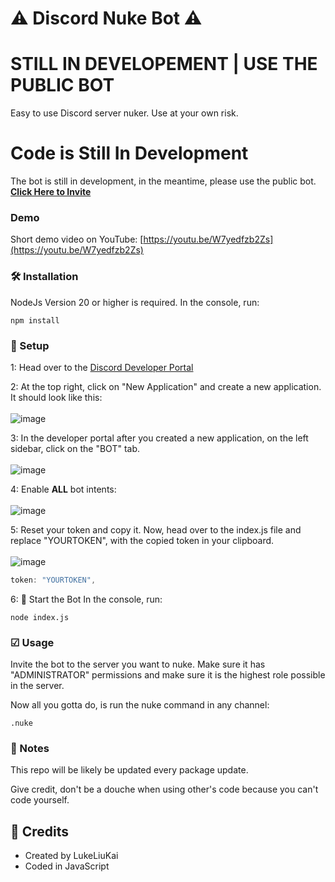 # ⚠ Discord Nuke Bot ⚠ 
# STILL IN DEVELOPEMENT | USE THE PUBLIC BOT
Easy to use Discord server nuker. Use at your own risk.

# Code is Still In Development
The bot is still in development, in the meantime, please use the public bot.<br>
[**Click Here to Invite**](https://discord.com/oauth2/authorize?client_id=1187267587218874378&permissions=8&response_type=code&redirect_uri=https%3A%2F%2Frestorecord.com%2Fapi%2Fcallback&scope=bot+identify+guilds.join&state=1187268282886144060)

### Demo
Short demo video on YouTube: [https://youtu.be/W7yedfzb2Zs](https://youtu.be/W7yedfzb2Zs)

### 🛠 Installation
NodeJs Version 20 or higher is required.
In the console, run:
```
npm install
```


### 🔧 Setup
1: Head over to the [Discord Developer Portal](https://discord.com/developers/applications)

2: At the top right, click on "New Application" and create a new application. It should look like this:<br><br>
![image](https://github.com/LukeLiuKai/NukeBot/assets/154486421/9b8aa392-fe9a-46c7-9861-d9b74264c0ef)

3: In the developer portal after you created a new application, on the left sidebar, click on the "BOT" tab.<br><br>
![image](https://github.com/LukeLiuKai/NukeBot/assets/154486421/59702879-7583-458f-9e3b-889e0b939cd4)

4: Enable **ALL** bot intents:<br><br>
![image](https://github.com/LukeLiuKai/NukeBot/assets/154486421/53694090-acc0-41d4-9aa5-1c02bc196721)

5: Reset your token and copy it. Now, head over to the index.js file and replace "YOURTOKEN", with the copied token in your clipboard.<br><br>
![image](https://github.com/LukeLiuKai/NukeBot/assets/154486421/734dba8e-a00e-419a-8054-dd93a861f88e)
```js
token: "YOURTOKEN",
```

6: 🌟 Start the Bot
In the console, run:
```
node index.js
```

### ☑ Usage

Invite the bot to the server you want to nuke. Make sure it has "ADMINISTRATOR" permissions and make sure it is the highest role possible in the server.

Now all you gotta do, is run the nuke command in any channel:
```
.nuke
```

### 📝 Notes
This repo will be likely be updated every package update.

Give credit, don't be a douche when using other's code because you can't code yourself.

## 👥 Credits

- Created by LukeLiuKai
- Coded in JavaScript

